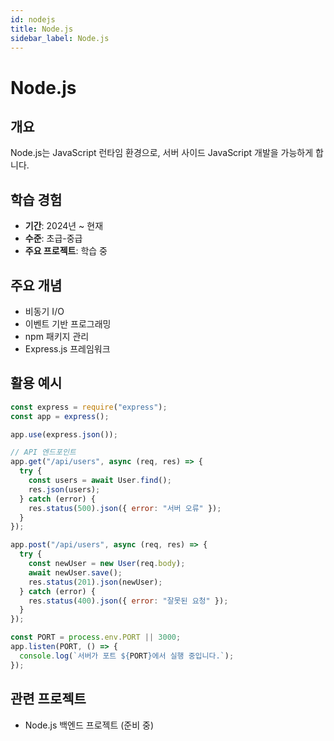 ```yaml
---
id: nodejs
title: Node.js
sidebar_label: Node.js
---
```


# Node.js

## 개요

Node.js는 JavaScript 런타임 환경으로, 서버 사이드 JavaScript 개발을 가능하게 합니다.

## 학습 경험

- **기간**: 2024년 ~ 현재
- **수준**: 초급-중급
- **주요 프로젝트**: 학습 중

## 주요 개념

- 비동기 I/O
- 이벤트 기반 프로그래밍
- npm 패키지 관리
- Express.js 프레임워크

## 활용 예시

```javascript
const express = require("express");
const app = express();

app.use(express.json());

// API 엔드포인트
app.get("/api/users", async (req, res) => {
  try {
    const users = await User.find();
    res.json(users);
  } catch (error) {
    res.status(500).json({ error: "서버 오류" });
  }
});

app.post("/api/users", async (req, res) => {
  try {
    const newUser = new User(req.body);
    await newUser.save();
    res.status(201).json(newUser);
  } catch (error) {
    res.status(400).json({ error: "잘못된 요청" });
  }
});

const PORT = process.env.PORT || 3000;
app.listen(PORT, () => {
  console.log(`서버가 포트 ${PORT}에서 실행 중입니다.`);
});
```

## 관련 프로젝트

- Node.js 백엔드 프로젝트 (준비 중)
